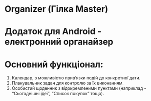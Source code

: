 # Organizer (Гілка Master)
# Додаток для Android - електронний органайзер
# Основний функціонал:
1. Календар, з можливістю прив’язки подій до конкретної дати.
2. Планувальник задач для контролю за їх виконанням.
3. Особистий щоденник з відокремленими пунктами (наприклад - “Сьогоднішні ідеї”, “Список покупок” тощо).
